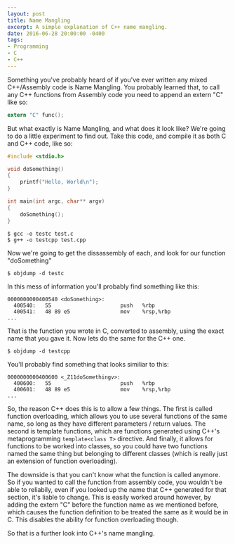 ```yaml
---
layout: post
title: Name Mangling
excerpt: A simple explanation of C++ name mangling.
date: 2016-06-28 20:00:00 -0400
tags: 
- Programming
- C
- C++
---
```


Something you've probably heard of if you've ever written any mixed C++/Assembly code 
is Name Mangling. You probably learned that, to call any C++ functions from Assembly 
code you need to append an extern "C" like so:

```c
extern "C" func();
```

But what exactly is Name Mangling, and what does it look like? We're going to do a
little experiment to find out. Take this code, and compile it as both C and C++ code,
like so:

```c
#include <stdio.h>

void doSomething()
{
    printf("Hello, World\n");
}

int main(int argc, char** argv) 
{
    doSomething();
}
```

```shell
$ gcc -o testc test.c
$ g++ -o testcpp test.cpp
```

Now we're going to get the dissassembly of each, and look for our function "doSomething"

```shell
$ objdump -d testc
```

In this mess of information you'll probably find something like this:

```
0000000000400540 <doSomething>:
  400540:	55                   	push   %rbp
  400541:	48 89 e5             	mov    %rsp,%rbp
...
```

That is the function you wrote in C, converted to assembly, using the exact name that you 
gave it. Now lets do the same for the C++ one.

```shell
$ objdump -d testcpp
```

You'll probably find something that looks similiar to this:

```
0000000000400600 <_Z11doSomethingv>:
  400600:	55                   	push   %rbp
  400601:	48 89 e5             	mov    %rsp,%rbp
...
```

So, the reason C++ does this is to allow a few things. The first is called function
overloading, which allows you to use several functions of the same name, so long as they
have different parameters / return values. The second is template functions, which are
functions generated using C++'s metaprogramming `template<class T>` directive. And finally,
it allows for functions to be worked into classes, so you could have two functions named
the same thing but belonging to different classes (which is really just an extension of
function overloading). 

The downside is that you can't know what the function is called anymore. So if you 
wanted to call the function from assembly code, you wouldn't be able to reliabily, even
if you looked up the name that C++ generated for that section, it's liable to change.
This is easily worked around however, by adding the extern "C" before the function name
as we mentioned before, which causes the function definition to be treated the same as 
it would be in C. This disables the ability for function overloading though.

So that is a further look into C++'s name mangling.